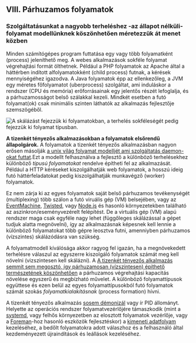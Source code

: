 ## VIII. Párhuzamos folyamatok
### Szolgáltatásunkat a nagyobb terheléshez -az állapot nélküli- folyamat modellünknek köszönhetően méretezzük át menet közben

Minden számítógépes program futtatása egy vagy több folyamatként (process) jeleníthető meg. A webes alkalmazások sokféle folyamat végrehajtási formát ölthetnek. Például a PHP folyamatok az Apache által a háttérben indított alfolyamatokként (child process) futnak, a kérések mennyiségéhez igazodva. A Java folyamatok épp az ellenkezőleg, a JVM egy méretes főfolyamatot (uberprocess) szolgáltat, ami induláskor a rendszer (CPU és memória) erőforrásainak egy jelentős részét lefoglalja, és a párhuzamosságot belső szálakkal kezeli. Mindkét esetben a futó folyamat(ok) csak minimális szinten láthatók az alkalmazás fejlesztője szemszögéből.

![A skálázást fejezzük ki folyamatokban, a terhelés sokféleségét pedig fejezzük ki folyamat típusban.](/images/process-types.png)

**A tizenkét tényezős alkalmazásokban a folyamatok elsőrendű állapolgárok.** A folyamatok a tizenkét tényezős alkalmazásban nagyon erősen másolják [a unix világ folyamat modelljét ami szolgáltatás daemon-okat futtat](https://adam.herokuapp.com/past/2011/5/9/applying_the_unix_process_model_to_web_apps/).Ezt a modellt felhasználva a fejlesztő a különböző terhelésekhez különböző *típusú folyamatokat* rendelve építheti fel az alkalmazását. Például a HTTP kéréseket kiszolgálhatják web folyamatok, a hosszú ideig futó háttérfeladatokat pedig kiszolgálhatják munkavégző (worker) folyamatok.

Ez nem zárja ki az egyes folyamatok saját belső párhuzamos tevékenységét (multiplexing) több szálon a futó viruális gép (VM) belsejében, vagy az [EventMachine](http://rubyeventmachine.com/), [Twisted](http://twistedmatrix.com/trac/), vagy [Node.js](http://nodejs.org/) és hasonló környezetekben található az aszinkron/eseményvezérelt felépítést. De a virtuális gép (VM) alapú rendszer maga csak egyféle nagy lehet (függőleges skálázással a gépet tudjuk alatta megnövelni), így az alkalmazásnak képesnek kell lennie a különböző folyamatokat több gépre leosztva futni, amenniyben párhuzamos (vízszintes) skálázódásra van szükség.

A folyamatmodell kíválósága akkor ragyog fel igazán, ha a megnövekedett terhelésre válaszul az egyszerre kiszolgáló folyamatok számát meg kell növelni (vizszintesen kell skálázni). A [A tizenkét tényezős alkalmazás semmit sem megosztó, így párhuzamosan (vízszintesen) építhető természetének köszönhetően](./processes) a párhuzamos végrehajtási kapacitás növelése egyszerű és megbízható művelet. A különböző folyamattípusok együttese és ezen belül az egyes folyamattípusokból futó folyamatok számát szokás *folyamatkialakításnak* (process formation) hívni.

A tizenkét tényezős alkalmazás [sosem démonizál](http://dustin.github.com/2010/02/28/running-processes.html) vagy ír PID állományt. Helyette az operációs rendszer folyamatvezérlőjére támaszkodik (mint a [systemd](https://www.freedesktop.org/wiki/Software/systemd/), vagy felhős környezetben az elosztott folyamatok vezérlője, vagy a [Foreman](http://blog.daviddollar.org/2011/05/06/introducing-foreman.html)-hoz hasonló eszközök fejlesztéskor) a [kimeneti adatfolyam](./logs) kezeléséhez, a bedőlt folyamatokra adott válaszhoz és a felhasználó által kezdeményezett újraindítások és leállások kezeléséhez.
